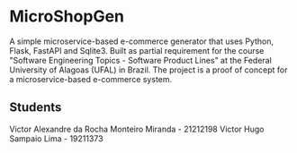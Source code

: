 # MicroShopGen

A simple microservice-based e-commerce generator that uses Python, Flask, FastAPI and Sqlite3. Built as
partial requirement for the course "Software Engineering Topics - Software Product Lines" at the Federal
University of Alagoas (UFAL) in Brazil. The project is a proof of concept for a microservice-based e-commerce system.

## Students

Victor Alexandre da Rocha Monteiro Miranda - 21212198
Victor Hugo Sampaio Lima - 19211373
